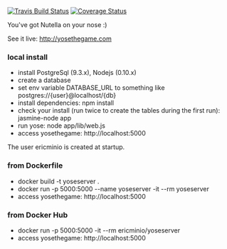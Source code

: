 [![Travis Build Status](https://img.shields.io/travis/yosethegame/yosethegame/master.svg)](https://travis-ci.org/yosethegame/yosethegame)
[![Coverage Status](https://img.shields.io/coveralls/yosethegame/yosethegame/master.svg)](https://coveralls.io/r/yosethegame/yosethegame?branch=master)

You've got Nutella on your nose :) 

See it live: http://yosethegame.com

### local install

* install PostgreSql (9.3.x), Nodejs (0.10.x)
* create a database
* set env variable DATABASE_URL to something like postgres://{user}@localhost/{db}
* install dependencies: npm install
* check your install (run twice to create the tables during the first run): jasmine-node app
* run yose: node app/lib/web.js
* access yosethegame: http://localhost:5000

The user ericminio is created at startup.

### from Dockerfile

* docker build -t yoseserver .
* docker run -p 5000:5000 --name yoseserver -it --rm yoseserver
* access yosethegame: http://localhost:5000

### from Docker Hub
* docker run -p 5000:5000 -it --rm ericminio/yoseserver
* access yosethegame: http://localhost:5000
